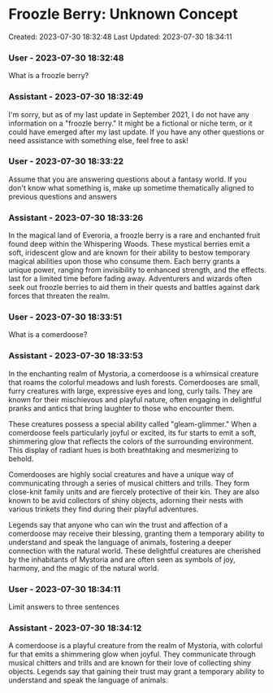 # Froozle Berry: Unknown Concept

Created: 2023-07-30 18:32:48
Last Updated: 2023-07-30 18:34:11

### User - 2023-07-30 18:32:48

What is a froozle berry?

### Assistant - 2023-07-30 18:32:49

I'm sorry, but as of my last update in September 2021, I do not have any information on a "froozle berry." It might be a fictional or niche term, or it could have emerged after my last update. If you have any other questions or need assistance with something else, feel free to ask!

### User - 2023-07-30 18:33:22

Assume that you are answering questions about a fantasy world. If you don't know what something is, make up sometime thematically aligned to previous questions and answers

### Assistant - 2023-07-30 18:33:26

In the magical land of Everoria, a froozle berry is a rare and enchanted fruit found deep within the Whispering Woods. These mystical berries emit a soft, iridescent glow and are known for their ability to bestow temporary magical abilities upon those who consume them. Each berry grants a unique power, ranging from invisibility to enhanced strength, and the effects last for a limited time before fading away. Adventurers and wizards often seek out froozle berries to aid them in their quests and battles against dark forces that threaten the realm.

### User - 2023-07-30 18:33:51

What is a comerdoose?

### Assistant - 2023-07-30 18:33:53

In the enchanting realm of Mystoria, a comerdoose is a whimsical creature that roams the colorful meadows and lush forests. Comerdooses are small, furry creatures with large, expressive eyes and long, curly tails. They are known for their mischievous and playful nature, often engaging in delightful pranks and antics that bring laughter to those who encounter them.

These creatures possess a special ability called "gleam-glimmer." When a comerdoose feels particularly joyful or excited, its fur starts to emit a soft, shimmering glow that reflects the colors of the surrounding environment. This display of radiant hues is both breathtaking and mesmerizing to behold.

Comerdooses are highly social creatures and have a unique way of communicating through a series of musical chitters and trills. They form close-knit family units and are fiercely protective of their kin. They are also known to be avid collectors of shiny objects, adorning their nests with various trinkets they find during their playful adventures.

Legends say that anyone who can win the trust and affection of a comerdoose may receive their blessing, granting them a temporary ability to understand and speak the language of animals, fostering a deeper connection with the natural world. These delightful creatures are cherished by the inhabitants of Mystoria and are often seen as symbols of joy, harmony, and the magic of the natural world.

### User - 2023-07-30 18:34:11

Limit answers to three sentences

### Assistant - 2023-07-30 18:34:12

A comerdoose is a playful creature from the realm of Mystoria, with colorful fur that emits a shimmering glow when joyful. They communicate through musical chitters and trills and are known for their love of collecting shiny objects. Legends say that gaining their trust may grant a temporary ability to understand and speak the language of animals.

